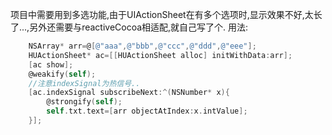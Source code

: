 项目中需要用到多选功能,由于UIActionSheet在有多个选项时,显示效果不好,太长了...,另外还需要与reactiveCocoa相适配,就自己写了个.
用法:
```objective-C
    NSArray* arr=@[@"aaa",@"bbb",@"ccc",@"ddd",@"eee"];
    HUActionSheet* ac=[[HUActionSheet alloc] initWithData:arr];
    [ac show];
    @weakify(self);
    //注意indexSignal为热信号..
    [ac.indexSignal subscribeNext:^(NSNumber* x){
        @strongify(self);
        self.txt.text=[arr objectAtIndex:x.intValue];
    }];
```
